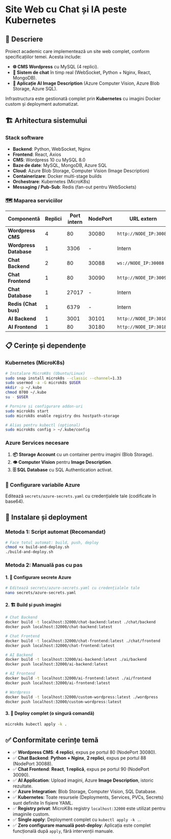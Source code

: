 
# Site Web cu Chat și IA peste Kubernetes

## 🎯 Descriere

Proiect academic care implementează un site web complet, conform specificațiilor temei. Acesta include:
- **🌐 CMS Wordpress** cu MySQL (4 replici).
- **💬 Sistem de chat** în timp real (WebSocket, Python + Nginx, React, MongoDB).
- **🤖 Aplicație AI Image Description** (Azure Computer Vision, Azure Blob Storage, Azure SQL).

Infrastructura este gestionată complet prin **Kubernetes** cu imagini Docker custom și deployment automatizat.

## 🏗️ Arhitectura sistemului

### Stack software
- **Backend**: Python, WebSocket, Nginx
- **Frontend**: React, Axios
- **CMS**: Wordpress 10 cu MySQL 8.0
- **Baze de date**: MySQL, MongoDB, Azure SQL
- **Cloud**: Azure Blob Storage, Computer Vision (Image Description)
- **Containerizare**: Docker multi-stage builds
- **Orchestrare**: Kubernetes (MicroK8s)
- **Messaging / Pub-Sub**: Redis (fan-out pentru WebSockets)

### 🗺️ Maparea serviciilor

| Componentă | Replici | Port intern | NodePort | URL extern |
|---|---|---|---|---|
| **Wordpress CMS** | 4 | 80 | 30080 | `http://NODE_IP:30080` |
| **Wordpress Database** | 1 | 3306 | - | Intern |
| **Chat Backend** | 2 | 80 | 30088 | `ws://NODE_IP:30088` |
| **Chat Frontend** | 1 | 80 | 30090 | `http://NODE_IP:30090` |
| **Chat Database** | 1 | 27017 | - | Intern |
| **Redis (Chat bus)** | 1 | 6379 | - | Intern |
| **AI Backend** | 1 | 3001 | 30101 | `http://NODE_IP:30101` |
| **AI Frontend** | 1 | 80 | 30180 | `http://NODE_IP:30180` |

## 📋 Cerințe și dependențe

### Kubernetes (MicroK8s)
```bash
# Instalare MicroK8s (Ubuntu/Linux)
sudo snap install microk8s --classic --channel=1.33
sudo usermod -a -G microk8s $USER
mkdir -p ~/.kube
chmod 0700 ~/.kube
su - $USER

# Pornire și configurare addon-uri
sudo microk8s start
sudo microk8s enable registry dns hostpath-storage

# Alias pentru kubectl (opțional)
sudo microk8s config > ~/.kube/config
```

### Azure Services necesare

1.  **📦 Storage Account** cu un container pentru imagini (Blob Storage).
2.  **👁️ Computer Vision** pentru **Image Description**.
3.  **🗄️ SQL Database** cu SQL Authentication activat.

### 🔑 Configurare variabile Azure

Editează `secrets/azure-secrets.yaml` cu credențialele tale (codificate în base64).

## 🚀 Instalare și deployment

### Metoda 1: Script automat (Recomandat)
```bash
# Face totul automat: build, push, deploy
chmod +x build-and-deploy.sh
./build-and-deploy.sh
```

### Metoda 2: Manuală pas cu pas

#### 1. 🔧 Configurare secrete Azure
```bash
# Editează secrets/azure-secrets.yaml cu credențialele tale
nano secrets/azure-secrets.yaml
```

#### 2. 🏗️ Build și push imagini
```bash
# Chat Backend
docker build -t localhost:32000/chat-backend:latest ./chat/backend
docker push localhost:32000/chat-backend:latest

# Chat Frontend
docker build -t localhost:32000/chat-frontend:latest ./chat/frontend  
docker push localhost:32000/chat-frontend:latest

# AI Backend
docker build -t localhost:32000/ai-backend:latest ./ai/backend
docker push localhost:32000/ai-backend:latest

# AI Frontend
docker build -t localhost:32000/ai-frontend:latest ./ai/frontend
docker push localhost:32000/ai-frontend:latest

# Wordpress
docker build -t localhost:32000/custom-wordpress:latest ./wordpress
docker push localhost:32000/custom-wordpress:latest
```

#### 3. 🎯 Deploy complet (o singură comandă)
```bash
microk8s kubectl apply -k .
```

## ✅ Conformitate cerințe temă

  - ✅ **Wordpress CMS**: **4 replici**, expus pe portul 80 (NodePort 30080).
  - ✅ **Chat Backend**: **Python + Nginx**, **2 replici**, expus pe portul 88 (NodePort 30088).
  - ✅ **Chat Frontend**: **React**, **1 replică**, expus pe portul 90 (NodePort 30090).
  - ✅ **AI Application**: Upload imagini, Azure **Image Description**, istoric rezultate.
  - ✅ **Azure Integration**: Blob Storage, Computer Vision, SQL Database.
  - ✅ **Kubernetes**: Toate resursele (Deployments, Services, PVCs, Secrets) sunt definite în fișiere YAML.
  - ✅ **Registry privat**: MicroK8s registry `localhost:32000` este utilizat pentru imaginile custom.
  - ✅ **Single apply**: Deployment complet cu `kubectl apply -k .`.
  - ✅ **Zero configurare manuală post-deploy**: Aplicația este complet funcțională după `apply`, fără intervenții manuale.